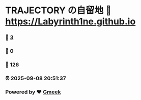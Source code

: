 # TRAJECTORY の自留地 :link: https://Labyrinth1ne.github.io 
### :page_facing_up: [3](https://Labyrinth1ne.github.io/tag.html) 
### :speech_balloon: 0 
### :hibiscus: 126 
### :alarm_clock: 2025-09-08 20:51:37 
### Powered by :heart: [Gmeek](https://github.com/Meekdai/Gmeek)
